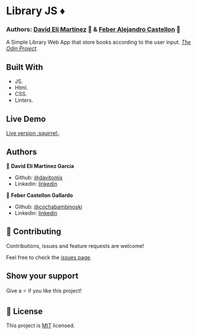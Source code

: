 # Library JS :diamonds:
### Authors: [David Eli Martinez](https://github.com/davitomix) 👤 & [Feber Alejandro Castellon](https://github.com/cochabambinoski) 👤

A Simple Library Web App that store books according to the user input.
[*The Odin Project*](https://www.theodinproject.com/courses/javascript/lessons/objects-and-object-constructors).

## Built With

- JS.
- Html.
- CSS.
- Linters.

## Live Demo
[Live version :squirrel:](#).

## Authors

👤 **David Eli Martinez Garcia**

- Github: [@davitomix](https://github.com/davitomix)
- Linkedin: [linkedin](https://linkedin.com/linkedinhandle)

👤 **Feber Castellon Gallardo**

- Github: [@cochabambinoski](https://github.com/cochabambinoski)
- Linkedin: [linkedin](https://www.linkedin.com/in/cochabambino/)


## 🤝 Contributing

Contributions, issues and feature requests are welcome!

Feel free to check the [issues page](issues/).

## Show your support

Give a ⭐️ if you like this project!

## 📝 License

This project is [MIT](https://opensource.org/licenses/MIT) licensed.
